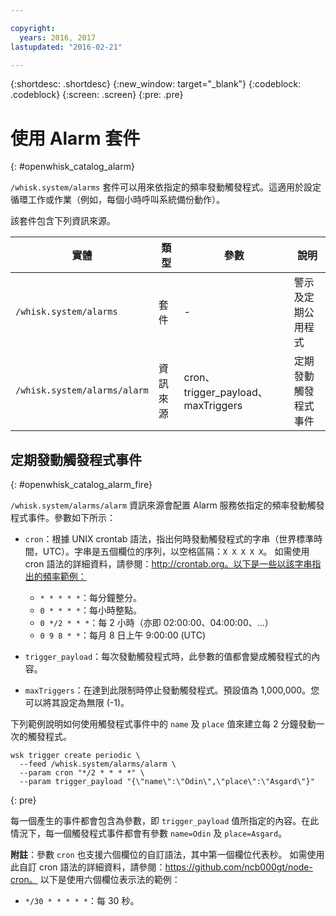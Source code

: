 ```yaml
---

copyright:
  years: 2016, 2017
lastupdated: "2016-02-21"

---
```


{:shortdesc: .shortdesc}
{:new_window: target="_blank"}
{:codeblock: .codeblock}
{:screen: .screen}
{:pre: .pre}

# 使用 Alarm 套件
{: #openwhisk_catalog_alarm}

`/whisk.system/alarms` 套件可以用來依指定的頻率發動觸發程式。這適用於設定循環工作或作業（例如，每個小時呼叫系統備份動作）。

該套件包含下列資訊來源。

| 實體 | 類型 | 參數 | 說明 |
| --- | --- | --- | --- |
| `/whisk.system/alarms` | 套件 | - | 警示及定期公用程式 |
| `/whisk.system/alarms/alarm` | 資訊來源 | cron、trigger_payload、maxTriggers | 定期發動觸發程式事件 |


## 定期發動觸發程式事件
{: #openwhisk_catalog_alarm_fire}

`/whisk.system/alarms/alarm` 資訊來源會配置 Alarm 服務依指定的頻率發動觸發程式事件。參數如下所示：

- `cron`：根據 UNIX crontab 語法，指出何時發動觸發程式的字串（世界標準時間，UTC）。字串是五個欄位的序列，以空格區隔：`X X X X X`。
如需使用 cron 語法的詳細資料，請參閱：http://crontab.org。以下是一些以該字串指出的頻率範例：

  - `* * * * *`：每分鐘整分。
  - `0 * * * *`：每小時整點。
  - `0 */2 * * *`：每 2 小時（亦即 02:00:00、04:00:00、...）
  - `0 9 8 * *`：每月 8 日上午 9:00:00 (UTC)

- `trigger_payload`：每次發動觸發程式時，此參數的值都會變成觸發程式的內容。

- `maxTriggers`：在達到此限制時停止發動觸發程式。預設值為 1,000,000。您可以將其設定為無限 (-1)。

下列範例說明如何使用觸發程式事件中的 `name` 及 `place` 值來建立每 2 分鐘發動一次的觸發程式。

  ```
  wsk trigger create periodic \
    --feed /whisk.system/alarms/alarm \
    --param cron "*/2 * * * *" \
    --param trigger_payload "{\"name\":\"Odin\",\"place\":\"Asgard\"}"
  ```
  {: pre}

每一個產生的事件都會包含為參數，即 `trigger_payload` 值所指定的內容。在此情況下，每一個觸發程式事件都會有參數 `name=Odin` 及 `place=Asgard`。

**附註**：參數 `cron` 也支援六個欄位的自訂語法，其中第一個欄位代表秒。
如需使用此自訂 cron 語法的詳細資料，請參閱：https://github.com/ncb000gt/node-cron。
以下是使用六個欄位表示法的範例：
  - `*/30 * * * * *`：每 30 秒。

